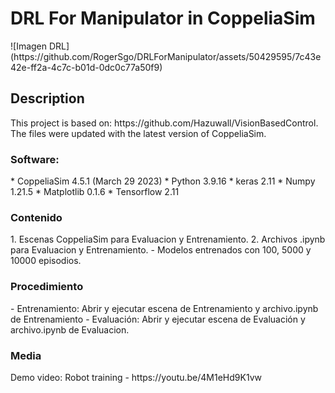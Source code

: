 <h1> DRL For Manipulator in CoppeliaSim </h1>
![Imagen DRL](https://github.com/RogerSgo/DRLForManipulator/assets/50429595/7c43e42e-ff2a-4c7c-b01d-0dc0c77a50f9)
<h2> Description </h2>
This project is based on: https://github.com/Hazuwall/VisionBasedControl. The files were updated with the latest version of CoppeliaSim.
<h3> Software: </h3>
* CoppeliaSim 4.5.1 (March 29 2023)
* Python 3.9.16
* keras 2.11
* Numpy 1.21.5
* Matplotlib 0.1.6
* Tensorflow 2.11
<h3> Contenido </h3>
1. Escenas CoppeliaSim para Evaluacion y Entrenamiento.
2. Archivos .ipynb para Evaluacion y Entrenamiento.
- Modelos entrenados con 100, 5000 y 10000 episodios.
<h3> Procedimiento </h3>
- Entrenamiento: Abrir y ejecutar escena de Entrenamiento y archivo.ipynb de Entrenamiento
- Evaluación: Abrir y ejecutar escena de Evaluación y archivo.ipynb de Evaluacion.
<h3> Media </h3>
Demo video: Robot training - https://youtu.be/4M1eHd9K1vw
